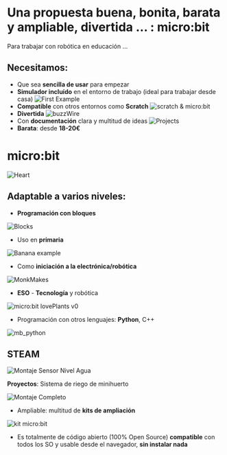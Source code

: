 # Una propuesta buena, bonita, barata y ampliable, divertida … : micro:bit

Para trabajar con robótica en educación … 

## Necesitamos:

* Que sea **sencilla de usar** para empezar
* **Simulador incluído** en el entorno de trabajo (ideal para trabajar desde casa)
![First Example](./images/FirstExample.gif)
* **Compatible** con otros entornos como **Scratch**
![scratch & micro:bit](./images/scratch-meets-microbit.png)
* **Divertida**
![buzzWire](./images/buzzWire.png)
* Con **documentación** clara y multitud de ideas 
![Projects](./images/Projects.png)
* **Barata**: desde **18-20€**

# micro:bit

![Heart](./images/Heart.gif)



## Adaptable a varios niveles: 

* **Programación con bloques**

![Blocks](./images/functions.gif)

* Uso en **primaria**

![Banana example](./images/banana-keyboard-12.png)

* Como **iniciación a la electrónica/robótica**

![MonkMakes](./images/MonkMakes.jpeg)

* **ESO** - **Tecnología** y robótica

![micro:bit lovePlants v0](./images/mb_lovePlant_v0.jpg)

* Programación con otros lenguajes: **Python**, C++

![mb_python](./images/mb_python.png)

## STEAM

![Montaje Sensor Nivel Agua](./images/MontajeSensorNivelAgua.jpg)

**Proyectos**: Sistema de riego de minihuerto

![Montaje Completo](./images/MontajeCompleto.jpg)

* Ampliable: multitud de **kits de ampliación**

![kit micro:bit](./images/kit_microbit.jpg)

* Es totalmente de código abierto (100% Open Source) **compatible** con todos los SO y usable desde el navegador, **sin instalar nada**
